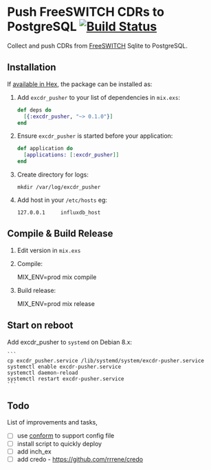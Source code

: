 # Push FreeSWITCH CDRs to PostgreSQL [![Build Status](https://travis-ci.org/areski/excdr-pusher.svg?branch=master)](https://travis-ci.org/areski/excdr_pusher_influxdb)


Collect and push CDRs from [FreeSWITCH](https://freeswitch.org/) Sqlite to PostgreSQL.


## Installation

If [available in Hex](https://hex.pm/docs/publish), the package can be installed as:

1. Add `excdr_pusher` to your list of dependencies in `mix.exs`:

    ```elixir
    def deps do
      [{:excdr_pusher, "~> 0.1.0"}]
    end
    ```

2. Ensure `excdr_pusher` is started before your application:

    ```elixir
    def application do
      [applications: [:excdr_pusher]]
    end
    ```

3. Create directory for logs:

    ```
    mkdir /var/log/excdr_pusher
    ```

4. Add host in your `/etc/hosts` eg:

    ```
    127.0.0.1     influxdb_host
    ```


## Compile & Build Release

1. Edit version in `mix.exs`


2. Compile:

    MIX_ENV=prod mix compile


3. Build release:

    MIX_ENV=prod mix release



## Start on reboot

Add excdr_pusher to `systemd` on Debian 8.x:

    ```
    cp excdr_pusher.service /lib/systemd/system/excdr-pusher.service
    systemctl enable excdr-pusher.service
    systemctl daemon-reload
    systemctl restart excdr-pusher.service
    ```

## Todo

List of improvements and tasks,

- [ ] use [conform](https://github.com/bitwalker/conform) to support config file
- [ ] install script to quickly deploy
- [ ] add inch_ex
- [ ] add credo - https://github.com/rrrene/credo
